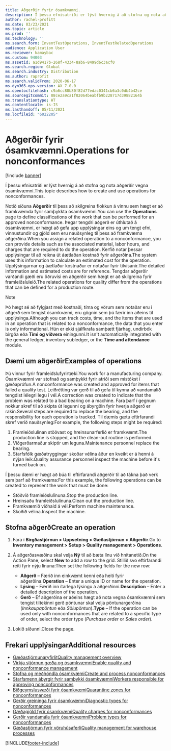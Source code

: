 ```yaml
---
title: Aðgerðir fyrir ósamkvæmni.
description: Í þessu efnisatriði er lýst hvernig á að stofna og nota aðgerðir vegna ósamkvæmni.
author: rachel-profitt
ms.date: 03/23/2021
ms.topic: article
ms.prod: ''
ms.technology: ''
ms.search.form: InventTestOperations, InventTestRelatedOperations
audience: Application User
ms.reviewer: kamaybac
ms.custom: 94003
ms.assetid: a1d9417b-268f-4334-8ab6-8499d6c3acf0
ms.search.region: Global
ms.search.industry: Distribution
ms.author: raprofit
ms.search.validFrom: 2020-06-17
ms.dyn365.ops.version: AX 7.0.0
ms.openlocfilehash: c9a6cc88b80f82d77edac0341cb6a3c0db4b42ce
ms.sourcegitcommit: 08ce2a9ca1f02064beabfb9b228717d39882164b
ms.translationtype: HT
ms.contentlocale: is-IS
ms.lasthandoff: 05/11/2021
ms.locfileid: "6022205"
---
```

# <a name="operations-for-nonconformances"></a><span data-ttu-id="528b9-103">Aðgerðir fyrir ósamkvæmni.</span><span class="sxs-lookup"><span data-stu-id="528b9-103">Operations for nonconformances</span></span>

[!include [banner](../includes/banner.md)]

<span data-ttu-id="528b9-104">Í þessu efnisatriði er lýst hvernig á að stofna og nota aðgerðir vegna ósamkvæmni.</span><span class="sxs-lookup"><span data-stu-id="528b9-104">This topic describes how to create and use operations for nonconformances.</span></span>

<span data-ttu-id="528b9-105">Notið síðuna **Aðgerðir** til þess að skilgreina flokkun á vinnu sem hægt er að framkvæmda fyrir samþykkta ósamkvæmni.</span><span class="sxs-lookup"><span data-stu-id="528b9-105">You can use the **Operations** page to define classifications of the work that can be performed for an approved nonconformance.</span></span> <span data-ttu-id="528b9-106">Þegar tengdri aðgerð er úthlutað á ósamkvæmni, er hægt að gefa upp upplýsingar eins og um tengt efni, vinnustundir og gjöld sem eru nauðsynleg til þess að framkvæma aðgerðina.</span><span class="sxs-lookup"><span data-stu-id="528b9-106">When you assign a related operation to a nonconformance, you can provide details such as the associated material, labor hours, and charges that are required to do the operation.</span></span> <span data-ttu-id="528b9-107">Kerfið notar þessar upplýsingar til að reikna út áætlaðan kostnað fyrir aðgerðina.</span><span class="sxs-lookup"><span data-stu-id="528b9-107">The system uses this information to calculate an estimated cost for the operation.</span></span> <span data-ttu-id="528b9-108">Upplýsingarnar og áætlaður kostnaður er notaður fyrir tilvísanir.</span><span class="sxs-lookup"><span data-stu-id="528b9-108">The detailed information and estimated costs are for reference.</span></span> <span data-ttu-id="528b9-109">Tengdar aðgerðir varðandi gæði eru öðruvísi en aðgerðir sem hægt er að skilgreina fyrir framleiðsluleið.</span><span class="sxs-lookup"><span data-stu-id="528b9-109">The related operations for quality differ from the operations that can be defined for a production route.</span></span>

> [!NOTE]
> <span data-ttu-id="528b9-110">Þó hægt sé að fylgjast með kostnaði, tíma og vörum sem notaðar eru í aðgerð sem tengist ósamkvæmi, eru gögnin sem þú færir inn aðeins til upplýsinga.</span><span class="sxs-lookup"><span data-stu-id="528b9-110">Although you can track costs, time, and the items that are used in an operation that is related to a nonconformance, the data that you enter is only informational.</span></span> <span data-ttu-id="528b9-111">Hún er ekki sjálfkrafa samþætt fjárhag, undirbók birgða eða **Tími og viðvera** einingunni.</span><span class="sxs-lookup"><span data-stu-id="528b9-111">It isn't automatically integrated with the general ledger, inventory subledger, or the **Time and attendance** module.</span></span>

## <a name="examples-of-operations"></a><span data-ttu-id="528b9-112">Dæmi um aðgerðir</span><span class="sxs-lookup"><span data-stu-id="528b9-112">Examples of operations</span></span>

<span data-ttu-id="528b9-113">Þú vinnur fyrir framleiđslufyrirtæki.</span><span class="sxs-lookup"><span data-stu-id="528b9-113">You work for a manufacturing company.</span></span> <span data-ttu-id="528b9-114">Ósamkvæmni var stofnað og samþykkt fyrir atriði sem mistókst í gæðaprófun.</span><span class="sxs-lookup"><span data-stu-id="528b9-114">A nonconformance was created and approved for items that failed a quality test.</span></span> <span data-ttu-id="528b9-115">Leiðrétting var gerð til að gefa til kynna að vandamálið tengdist lélegri legu í vél.</span><span class="sxs-lookup"><span data-stu-id="528b9-115">A correction was created to indicate that the problem was related to a bad bearing on a machine.</span></span> <span data-ttu-id="528b9-116">Fara þarf í gegnum nokkur skref til að skipta út legunni og ábyrgðin fyrir hverja aðgerð er rakin.</span><span class="sxs-lookup"><span data-stu-id="528b9-116">Several steps are required to replace the bearing, and the responsibility for each operation is tracked.</span></span> <span data-ttu-id="528b9-117">Til dæmis gætu eftirfarandi skref verið nauðsynleg:</span><span class="sxs-lookup"><span data-stu-id="528b9-117">For example, the following steps might be required:</span></span>

1. <span data-ttu-id="528b9-118">Framleiðslulínan stöðvast og hreinsunarferlið er framkvæmt.</span><span class="sxs-lookup"><span data-stu-id="528b9-118">The production line is stopped, and the clean-out routine is performed.</span></span>
1. <span data-ttu-id="528b9-119">Viðgerðarmaður skiptir um leguna.</span><span class="sxs-lookup"><span data-stu-id="528b9-119">Maintenance personnel replace the bearing.</span></span>
1. <span data-ttu-id="528b9-120">Starfsfólk gæðatryggingar skoðar vélina áður en kveikt er á henni á nýjan leik.</span><span class="sxs-lookup"><span data-stu-id="528b9-120">Quality assurance personnel inspect the machine before it's turned back on.</span></span>

<span data-ttu-id="528b9-121">Í þessu dæmi er hægt að búa til eftirfarandi aðgerðir til að tákna það verk sem þarf að framkvæma:</span><span class="sxs-lookup"><span data-stu-id="528b9-121">For this example, the following operations can be created to represent the work that must be done:</span></span>

- <span data-ttu-id="528b9-122">Stöðvið framleiðslulínuna.</span><span class="sxs-lookup"><span data-stu-id="528b9-122">Stop the production line.</span></span>
- <span data-ttu-id="528b9-123">Hreinsaðu framleiðslulínuna.</span><span class="sxs-lookup"><span data-stu-id="528b9-123">Clean out the production line.</span></span>
- <span data-ttu-id="528b9-124">Framkvæmið viðhald á vél.</span><span class="sxs-lookup"><span data-stu-id="528b9-124">Perform machine maintenance.</span></span>
- <span data-ttu-id="528b9-125">Skoðið vélina.</span><span class="sxs-lookup"><span data-stu-id="528b9-125">Inspect the machine.</span></span>

## <a name="create-an-operation"></a><span data-ttu-id="528b9-126">Stofna aðgerð</span><span class="sxs-lookup"><span data-stu-id="528b9-126">Create an operation</span></span>

1. <span data-ttu-id="528b9-127">Fara í **Birgðastjórnun \> Uppsetning \> Gæðastjórnun \> Aðgerðir**.</span><span class="sxs-lookup"><span data-stu-id="528b9-127">Go to **Inventory management \> Setup \> Quality management \> Operations**.</span></span>
1. <span data-ttu-id="528b9-128">Á aðgerðasvæðinu skal velja **Ný** til að bæta línu við hnitanetið.</span><span class="sxs-lookup"><span data-stu-id="528b9-128">On the Action Pane, select **New** to add a row to the grid.</span></span> <span data-ttu-id="528b9-129">Stillið svo eftirfarandi reiti fyrir nýju línuna:</span><span class="sxs-lookup"><span data-stu-id="528b9-129">Then set the following fields for the new row:</span></span>

    - <span data-ttu-id="528b9-130">**Aðgerð** – Færið inn einkvæmt kenni eða heiti fyrir aðgerðina.</span><span class="sxs-lookup"><span data-stu-id="528b9-130">**Operation** – Enter a unique ID or name for the operation.</span></span>
    - <span data-ttu-id="528b9-131">**Lýsing** – Færið inn ítarlega lýsingu á aðgerðinni.</span><span class="sxs-lookup"><span data-stu-id="528b9-131">**Description** – Enter a detailed description of the operation.</span></span>
    - <span data-ttu-id="528b9-132">**Gerð** – Ef aðgerðina er aðeins hægt að nota vegna ósamkvæmni sem tengist tiltekinni gerð pöntunar skal velja pöntunargerðina (*Innkaupapöntun* eða *Sölupöntun*).</span><span class="sxs-lookup"><span data-stu-id="528b9-132">**Type** – If the operation can be used only with nonconformances that are related to a specific type of order, select the order type (*Purchase order* or *Sales order*).</span></span>

1. <span data-ttu-id="528b9-133">Lokið síðunni.</span><span class="sxs-lookup"><span data-stu-id="528b9-133">Close the page.</span></span>

## <a name="additional-resources"></a><span data-ttu-id="528b9-134">Frekari upplýsingar</span><span class="sxs-lookup"><span data-stu-id="528b9-134">Additional resources</span></span>

- [<span data-ttu-id="528b9-135">Gæðastjórnunaryfirlit</span><span class="sxs-lookup"><span data-stu-id="528b9-135">Quality management overview</span></span>](quality-management-processes.md)
- [<span data-ttu-id="528b9-136">Virkja stjórnun gæða og ósamkvæmni</span><span class="sxs-lookup"><span data-stu-id="528b9-136">Enable quality and nonconformance management</span></span>](enable-quality-management.md)
- [<span data-ttu-id="528b9-137">Stofna og meðhöndla ósamkvæmi</span><span class="sxs-lookup"><span data-stu-id="528b9-137">Create and process nonconformances</span></span>](tasks/create-process-non-conformance.md)
- [<span data-ttu-id="528b9-138">Starfsmenn ábyrgir fyrir samþykki ósamkvæmni</span><span class="sxs-lookup"><span data-stu-id="528b9-138">Workers responsible for approving nonconformances</span></span>](quality-responsible-workers.md)
- [<span data-ttu-id="528b9-139">Biðgeymslusvæði fyrir ósamkvæmi</span><span class="sxs-lookup"><span data-stu-id="528b9-139">Quarantine zones for nonconformances</span></span>](quality-quarantine-zones.md)
- [<span data-ttu-id="528b9-140">Gerðir greininga fyrir ósamkvæmni</span><span class="sxs-lookup"><span data-stu-id="528b9-140">Diagnostic types for nonconformances</span></span>](quality-diagnostic-types.md)
- [<span data-ttu-id="528b9-141">Gæðagjöld fyrir ósamkvæmi</span><span class="sxs-lookup"><span data-stu-id="528b9-141">Quality charges for nonconformances</span></span>](quality-charges.md)
- [<span data-ttu-id="528b9-142">Gerðir vandamála fyrir ósamkvæmni</span><span class="sxs-lookup"><span data-stu-id="528b9-142">Problem types for nonconformances</span></span>](quality-operations.md)
- [<span data-ttu-id="528b9-143">Gæðastjórnun fyrir vöruhúsaferli</span><span class="sxs-lookup"><span data-stu-id="528b9-143">Quality management for warehouse processes</span></span>](quality-management-for-warehouses-processes.md)

[!INCLUDE[footer-include](../../includes/footer-banner.md)]

